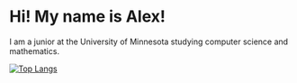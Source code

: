 # Hi! My name is Alex!

I am a junior at the University of Minnesota studying computer science and mathematics.
  
<!-- ![alex-iliarski's GitHub stats](https://github-readme-stats.vercel.app/api/?username=alex-iliarski&show_icons=true&title_color=fff&icon_color=79ff97&text_color=9f9f9f&bg_color=151515) -->

[![Top Langs](https://github-readme-stats.vercel.app/api/top-langs/?username=alex-iliarski)](https://github.com/anuraghazra/github-readme-stats)
